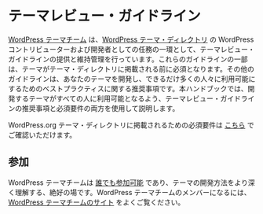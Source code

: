 <!-- 
# Theme Review Guidelines
 -->

# テーマレビュー・ガイドライン

<!-- 
The [WordPress Themes Team](https://make.wordpress.org/themes "https://make.wordpress.org/themes") provides and maintains the theme review guidelines as part of their task as WordPress Contributors and Developers for the [WordPress Theme Directory](https://wordpress.org/themes/). Some of these guidelines are required before themes are included in the theme directory. Other guidelines are recommendations for best practices in developing your theme and making it available to as many people as possible. This handbook uses both recommendations and requirements from the theme review guidelines to ensure the theme you develop is accessible to everyone.
 -->

[WordPress テーマチーム](https://make.wordpress.org/themes "https://make.wordpress.org/themes") は、[WordPress テーマ・ディレクトリ](https://wordpress.org/themes/) の WordPress コントリビューターおよび開発者としての任務の一環として、テーマレビュー・ガイドラインの提供と維持管理を行っています。これらのガイドラインの一部は、テーマがテーマ・ディレクトリに掲載される前に必須となります。その他のガイドラインは、あなたのテーマを開発し、できるだけ多くの人々に利用可能にするためのベストプラクティスに関する推奨事項です。本ハンドブックでは、開発するテーマがすべての人に利用可能となるよう、テーマレビュー・ガイドラインの推奨事項と必須要件の両方を使用して説明します。

<!-- 
The requirements for being included in the WordPress.org theme directory can be found [here](https://make.wordpress.org/themes/handbook/review/required/).
 -->

WordPress.org テーマ・ディレクトリに掲載されるための必須要件は [こちら](https://make.wordpress.org/themes/handbook/review/required/) でご確認いただけます。

<!-- 
## Get Involved
 -->

## 参加

<!-- 
The WordPress Themes Team is [open to anyone](https://make.wordpress.org/themes/handbook/get-involved/become-a-reviewer/) and is a great way to get a better understanding of how themes are developed. To become a member of the WordPress Themes Team, read through the [WordPress Themes Team’s site](https://make.wordpress.org/themes/).
 -->

WordPress テーマチームは [誰でも参加可能](https://make.wordpress.org/themes/handbook/get-involved/become-a-reviewer/) であり、テーマの開発方法をより深く理解する、絶好の場です。WordPress テーマチームのメンバーになるには、[WordPress テーマチームのサイト](https://make.wordpress.org/themes/) をよくご覧ください。